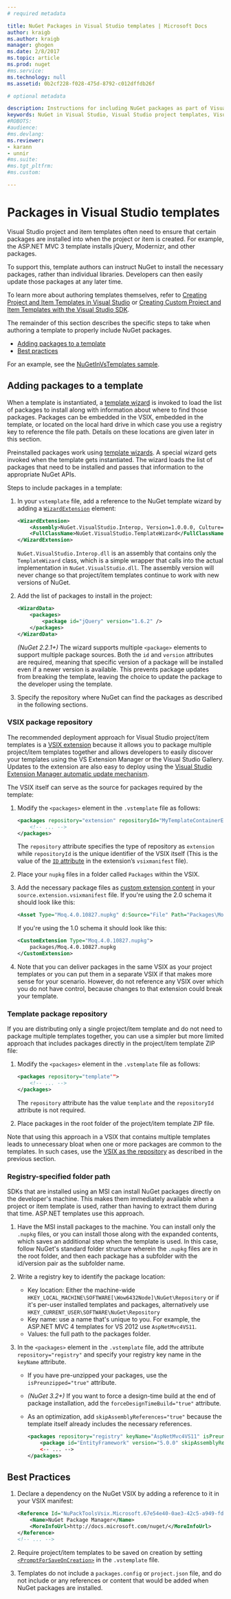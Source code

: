 ```yaml
---
# required metadata

title: NuGet Packages in Visual Studio templates | Microsoft Docs
author: kraigb
ms.author: kraigb
manager: ghogen
ms.date: 2/8/2017
ms.topic: article
ms.prod: nuget
#ms.service:
ms.technology: null
ms.assetid: 0b2cf228-f028-475d-8792-c012dffdb26f

# optional metadata

description: Instructions for including NuGet packages as part of Visual Studio project and item templates.
keywords: NuGet in Visual Studio, Visual Studio project templates, Visual Studio item templates, packages in project templates, packages in item templates
#ROBOTS:
#audience:
#ms.devlang:
ms.reviewer:
- karann
- unnir
#ms.suite:
#ms.tgt_pltfrm:
#ms.custom:

---
```


# Packages in Visual Studio templates

Visual Studio project and item templates often need to ensure that certain packages are installed into when the project or item is created. For example, the ASP.NET MVC 3 template installs jQuery, Modernizr, and other packages.

To support this, template authors can instruct NuGet to install the necessary packages, rather than individual libraries. Developers can then easily update those packages at any later time.

To learn more about authoring templates themselves, refer to [Creating Project and Item Templates in Visual Studio](https://msdn.microsoft.com/library/s365byhx.aspx) or [Creating Custom Project and Item Templates with the Visual Studio SDK](https://msdn.microsoft.com/library/ff527340.aspx).

The remainder of this section describes the specific steps to take when authoring a template to properly include NuGet packages.

- [Adding packages to a template](#adding-packages-to-a-template)
- [Best practices](#best-practices)

For an example, see the [NuGetInVsTemplates sample](https://bitbucket.org/marcind/nugetinvstemplates).


## Adding packages to a template

When a template is instantiated, a [template wizard](https://msdn.microsoft.com/library/ms185301.aspx) is invoked to load the list of packages to install along with information about where to find those packages. Packages can be embedded in the VSIX, embedded in the template, or located on the local hard drive in which case you use a registry key to reference the file path. Details on these locations are given later in this section.

Preinstalled packages work using [template wizards](http://msdn.microsoft.com/library/ms185301.aspx). A special wizard gets invoked when the template gets instantiated. The wizard loads the list of packages that need to be installed and passes that information to the appropriate NuGet APIs.

Steps to include packages in a template:

1. In your `vstemplate` file, add a reference to the NuGet template wizard by adding a [`WizardExtension`](http://msdn.microsoft.com/library/ms171411.aspx) element:

    ```xml
    <WizardExtension>
        <Assembly>NuGet.VisualStudio.Interop, Version=1.0.0.0, Culture=neutral, PublicKeyToken=b03f5f7f11d50a3a</Assembly>
        <FullClassName>NuGet.VisualStudio.TemplateWizard</FullClassName>
    </WizardExtension>
    ```

    `NuGet.VisualStudio.Interop.dll` is an assembly that contains only the `TemplateWizard` class, which is a simple wrapper that calls into the actual implementation in `NuGet.VisualStudio.dll`. The assembly version will never change so that project/item templates continue to work with new versions of NuGet.

1. Add the list of packages to install in the project:

    ```xml
    <WizardData>
        <packages>
            <package id="jQuery" version="1.6.2" />
        </packages>
    </WizardData>
    ```

    *(NuGet 2.2.1+)* The wizard supports multiple `<package>` elements to support multiple package sources. Both the `id` and `version` attributes are required, meaning that specific version of a package will be installed even if a newer version is available. This prevents package updates from breaking the template, leaving the choice to update the package to the developer using the template.


1. Specify the repository where NuGet can find the packages as described in the following sections.

### VSIX package repository

The recommended deployment approach for Visual Studio project/item templates is a [VSIX extension](http://msdn.microsoft.com/library/ff363239.aspx) because it allows you to package multiple project/item templates together and allows developers to easily discover your templates using the VS Extension Manager or the Visual Studio Gallery. Updates to the extension are also easy to deploy using the [Visual Studio Extension Manager automatic update mechanism](http://msdn.microsoft.com/library/dd997169.aspx).

The VSIX itself can serve as the source for packages required by the template:

1. Modify the `<packages>` element in the `.vstemplate` file as follows:

    ```xml
    <packages repository="extension" repositoryId="MyTemplateContainerExtensionId">
        <!-- ... -->
    </packages>
    ```

    The `repository` attribute specifies the type of repository as `extension` while `repositoryId` is the unique identifier of the VSIX itself (This is the value of the [`ID` attribute](http://msdn.microsoft.com/library/dd393688.aspx) in the extension’s `vsixmanifest` file).

1. Place your `nupkg` files in a folder called `Packages` within the VSIX.
1. Add the necessary package files as [custom extension content](http://msdn.microsoft.com/library/dd393737.aspx) in your `source.extension.vsixmanifest` file. If you're using the 2.0 schema it should look like this:

    ```xml
    <Asset Type="Moq.4.0.10827.nupkg" d:Source="File" Path="Packages\Moq.4.0.10827.nupkg" d:VsixSubPath="Packages" />
    ```

    If you're using the 1.0 schema it should look like this:

    ```xml
    <CustomExtension Type="Moq.4.0.10827.nupkg">
        packages/Moq.4.0.10827.nupkg
    </CustomExtension>
    ```

1. Note that you can deliver packages in the same VSIX as your project templates or you can put them in a separate VSIX if that makes more sense for your scenario. However, do not reference any VSIX over which you do not have control, because changes to that extension could break your template.


### Template package repository

If you are distributing only a single project/item template and do not need to package multiple templates together, you can use a simpler but more limited approach that includes packages directly in the project/item template ZIP file:

1. Modify the `<packages>` element in the `.vstemplate` file as follows:

    ```xml
    <packages repository="template"">
        <!-- ... -->
    </packages>
    ```

    The `repository` attribute has the value `template` and the `repositoryId` attribute is not required.

1. Place packages in the root folder of the project/item template ZIP file.

Note that using this approach in a VSIX that contains multiple templates leads to unnecessary bloat when one or more packages are common to the templates. In such cases, use the [VSIX as the repository](#vsix-package-repository) as described in the previous section.


### Registry-specified folder path

SDKs that are installed using an MSI can install NuGet packages directly on the developer's machine. This makes them immediately available when a project or item template is used, rather than having to extract them during that time. ASP.NET templates use this approach.

1. Have the MSI install packages to the machine. You can install only the `.nupkg` files, or you can install those along with the expanded contents, which saves an additional step when the template is used. In this case, follow NuGet's standard folder structure wherein the `.nupkg` files are in the root folder, and then each package has a subfolder with the id/version pair as the subfolder name.

1. Write a registry key to identify the package location:

    - Key location: Either the machine-wide `HKEY_LOCAL_MACHINE\SOFTWARE[\Wow6432Node]\NuGet\Repository` or if it's per-user installed templates and packages, alternatively use `HKEY_CURRENT_USER\SOFTWARE\NuGet\Repository`
    - Key name: use a name that's unique to you. For example, the ASP.NET MVC 4 templates for VS 2012 use `AspNetMvc4VS11`.
    - Values: the full path to the packages folder.

1. In the `<packages>` element in the `.vstemplate` file, add the attribute `repository="registry"` and specify your registry key name in the `keyName` attribute.

    - If you have pre-unzipped your packages, use the `isPreunzipped="true"` attribute.
    - *(NuGet 3.2+)* If you want to force a design-time build at the end of package installation, add the `forceDesignTimeBuild="true"` attribute.
    - As an optimization, add `skipAssemblyReferences="true"` because the template itself already includes the necessary references.

        ```xml
        <packages repository="registry" keyName="AspNetMvc4VS11" isPreunzipped="true">
            <package id="EntityFramework" version="5.0.0" skipAssemblyReferences="true" />
            <-- ... -->
        </packages>
        ```

## Best Practices

1. Declare a dependency on the NuGet VSIX by adding a reference to it in your VSIX manifest:

    ```xml
    <Reference Id="NuPackToolsVsix.Microsoft.67e54e40-0ae3-42c5-a949-fddf5739e7a5" MinVersion="1.7.30402.9028">
        <Name>NuGet Package Manager</Name>
        <MoreInfoUrl>http://docs.microsoft.com/nuget/</MoreInfoUrl>
    </Reference>
    <!-- ... -->
    ```

1. Require project/item templates to be saved on creation by setting [`<PromptForSaveOnCreation>`](http://msdn.microsoft.com/library/twfxayz5.aspx) in the `.vstemplate` file.

1. Templates do not include a `packages.config` or `project.json` file, and do not include or any references or content that would be added when NuGet packages are installed.
